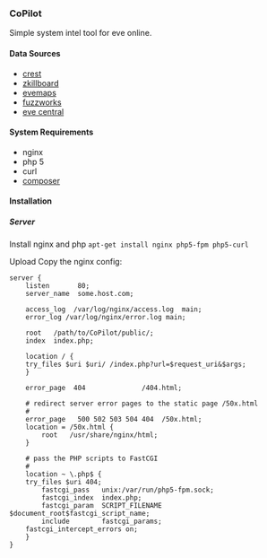 ### CoPilot
Simple system intel tool for eve online.


#### Data Sources
+ [crest](https://developers.eveonline.com/)
+ [zkillboard](https://github.com/zKillboard/zKillboard/wiki)
+ [evemaps](http://evemaps.dotlan.net)
+ [fuzzworks](https://www.fuzzwork.co.uk/tools/api-map-data/)
+ [eve central](https://eve-central.com/home/develop.html)

  
#### System Requirements
+ nginx
+ php 5
+ curl
+ [composer](https://getcomposer.org/download/)

#### Installation

##### Server
Install nginx and php
```apt-get install nginx php5-fpm php5-curl```

Upload 
Copy the nginx config:
```cp 
server {
    listen       80;
    server_name  some.host.com;

    access_log  /var/log/nginx/access.log  main;
    error_log /var/log/nginx/error.log main;

    root   /path/to/CoPilot/public/;
    index  index.php;

    location / {
	try_files $uri $uri/ /index.php?url=$request_uri&$args;
    }

    error_page  404              /404.html;

    # redirect server error pages to the static page /50x.html
    #
    error_page   500 502 503 504 404  /50x.html;
    location = /50x.html {
        root   /usr/share/nginx/html;
    }

    # pass the PHP scripts to FastCGI
    #
    location ~ \.php$ {
	try_files $uri 404;
        fastcgi_pass   unix:/var/run/php5-fpm.sock;
        fastcgi_index  index.php;
        fastcgi_param  SCRIPT_FILENAME  $document_root$fastcgi_script_name;
        include        fastcgi_params;
	fastcgi_intercept_errors on;
    }
}
```



